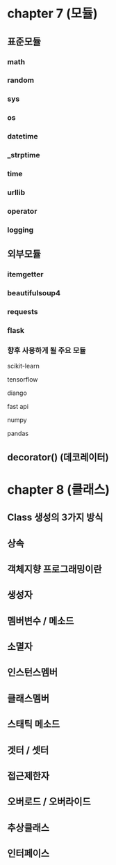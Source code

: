 # chapter 7 (모듈)
## 표준모듈
### math

### random

### sys

### os

### datetime

### _strptime

### time

### urllib

### operator

### logging

## 외부모듈
### itemgetter

### beautifulsoup4

### requests

### flask

### 향후 사용하게 될 주요 모듈
scikit-learn

tensorflow

diango

fast api

numpy

pandas


## decorator() (데코레이터)


# chapter 8 (클래스)
## Class 생성의 3가지 방식


## 상속

## 객체지향 프로그래밍이란

## 생성자

## 멤버변수 / 메소드

## 소멸자


## 인스턴스멤버

## 클래스멤버

## 스태틱 메소드

## 겟터 / 셋터

## 접근제한자

## 오버로드 / 오버라이드

## 추상클래스

## 인터페이스


